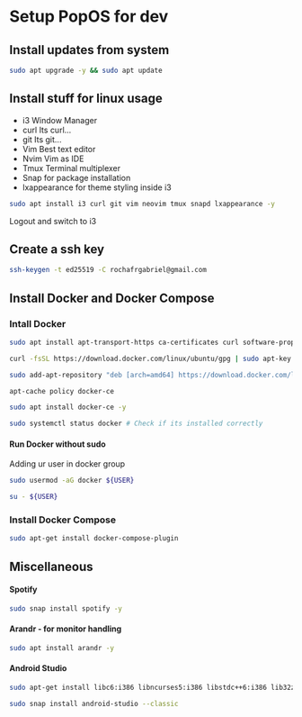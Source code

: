 # Setup PopOS for dev

## Install updates from system
```bash
sudo apt upgrade -y && sudo apt update
```

## Install stuff for linux usage
 - i3 Window Manager
 - curl Its curl...
 - git Its git...
 - Vim Best text editor
 - Nvim Vim as IDE
 - Tmux Terminal multiplexer
 - Snap for package installation
 - lxappearance for theme styling inside i3
```bash
sudo apt install i3 curl git vim neovim tmux snapd lxappearance -y
```
Logout and switch to i3

## Create a ssh key
```bash
ssh-keygen -t ed25519 -C rochafrgabriel@gmail.com
```

## Install Docker and Docker Compose

### Intall Docker
```bash
sudo apt install apt-transport-https ca-certificates curl software-properties-common -y

curl -fsSL https://download.docker.com/linux/ubuntu/gpg | sudo apt-key add -

sudo add-apt-repository "deb [arch=amd64] https://download.docker.com/linux/ubuntu focal stable"

apt-cache policy docker-ce

sudo apt install docker-ce -y

sudo systemctl status docker # Check if its installed correctly
```
#### Run Docker without sudo
Adding ur user in docker group
```bash
sudo usermod -aG docker ${USER}

su - ${USER}
```
### Install Docker Compose
```bash
sudo apt-get install docker-compose-plugin
```

## Miscellaneous
#### Spotify
```bash
sudo snap install spotify -y
```

#### Arandr - for monitor handling
```bash
sudo apt install arandr -y
```

#### Android Studio
```bash
sudo apt-get install libc6:i386 libncurses5:i386 libstdc++6:i386 lib32z1 libbz2-1.0:i386 -y

sudo snap install android-studio --classic
```
